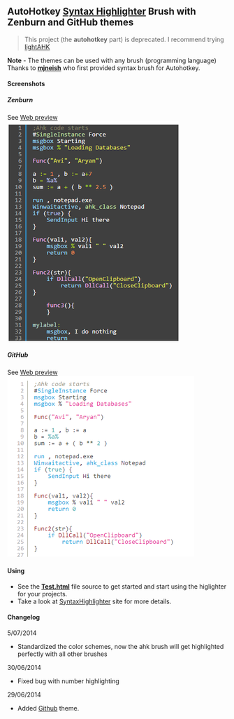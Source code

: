 ## AutoHotkey [Syntax Highlighter](http://alexgorbatchev.com/SyntaxHighlighter/) Brush with Zenburn and GitHub themes
  
> This project (the **autohotkey** part) is deprecated. I recommend trying [lightAHK](https://github.com/aviaryan/lightAHK)
  
  
**Note** - The themes can be used with any brush (programming language)  
Thanks to **[mjneish](http://users.on.net/~mjneish)** who first provided syntax brush for Autohotkey.  
  
  
#### Screenshots
##### Zenburn
See [Web preview](https://rawgit.com/aviaryan/highlighter-ahk-zenburn/master/Test.html)  
![Image](storage/preview.png)
  

##### GitHub
See [Web preview](https://rawgit.com/aviaryan/highlighter-ahk-zenburn/master/Test-Bonus-GitHub.html)  
![Image](storage/preview_github.png)
  


#### Using
* See the **[Test.html](Test.html)** file source to get started and start using the higlighter for your projects.
* Take a look at [SyntaxHighlighter](http://alexgorbatchev.com/SyntaxHighlighter/) site for more details.
  
  
#### Changelog
5/07/2014  
- Standardized the color schemes, now the ahk brush will get highlighted perfectly with all other brushes
  
30/06/2014  
- Fixed bug with number highlighting  
  
29/06/2014  
- Added [Github](http://www.github.com) theme.